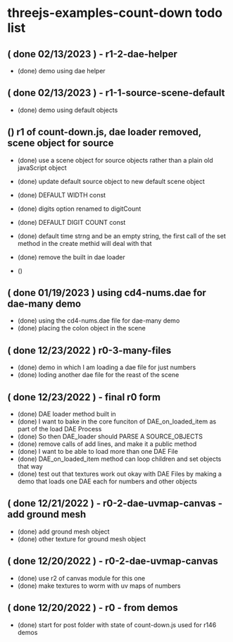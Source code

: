 # threejs-examples-count-down todo list

## ( done 02/13/2023 ) - r1-2-dae-helper
* (done) demo using dae helper

## ( done 02/13/2023 ) - r1-1-source-scene-default
* (done) demo using default objects

## () r1 of count-down.js, dae loader removed, scene object for source
* (done) use a scene object for source objects rather than a plain old javaScript object
* (done) update default source object to new default scene object
* (done) DEFAULT WIDTH const
* (done) digits option renamed to digitCount
* (done) DEFAULT DIGIT COUNT const
* (done) default time strng and be an empty string, the first call of the set method in the create methid will deal with that
* (done) remove the built in dae loader

* () 

## ( done 01/19/2023 ) using cd4-nums.dae for dae-many demo
* (done) using the cd4-nums.dae file for dae-many demo
* (done) placing the colon object in the scene

## ( done 12/23/2022 ) r0-3-many-files
* (done) demo in which I am loading a dae file for just numbers
* (done) loding another dae file for the reast of the scene

## ( done 12/23/2022 ) - final r0 form
* (done) DAE loader method built in
* (done) I want to bake in the core funciton of DAE\_on\_loaded\_item as part of the load DAE Process
* (done) So then DAE\_loader should PARSE A SOURCE\_OBJECTS
* (done) remove calls of add lines, and make it a public method
* (done) I want to be able to load more than one DAE File
* (done) DAE\_on\_loaded\_item method can loop children and set objects that way
* (done) test out that textures work out okay with DAE Files by making a demo that loads one DAE each for numbers and other objects

## ( done 12/21/2022 ) - r0-2-dae-uvmap-canvas - add ground mesh
* (done) add ground mesh object
* (done) other texture for ground mesh object

## ( done 12/20/2022 ) - r0-2-dae-uvmap-canvas
* (done) use r2 of canvas module for this one
* (done) make textures to worm with uv maps of numbers

## ( done 12/20/2022 ) - r0 - from demos
* (done) start for post folder with state of count-down.js used for r146 demos
